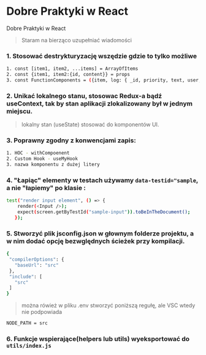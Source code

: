 # Dobre Praktyki w React
Dobre Praktyki w React
> Staram na bierząco uzupełniać wiadomości

### 1. Stosować destrykturyzację wszędzie gdzie to tylko możliwe
```bash
1. const [item1, item2, ...items] = ArrayOfItems
2. const {item1, item2:{id, content}} = props
3. const FunctionComponents = ({item, log: { _id, priority, text, user, created }}) => {...........});
```

### 2. Unikać lokalnego stanu, stosowac Redux-a bądź useContext, tak by stan aplikacji zlokalizowany był w jednym miejscu.
  > lokalny stan (useState) stosować do komponentów UI.

### 3. Poprawny zgodny z konwencjami zapis:
```bash
1. HOC - withCompoenent
2. Custom Hook - useMyHook
3. nazwa komponentu z dużej litery
```

### 4. "Łapiąc" elementy w testach używamy `data-testid="sample`, a nie "łapiemy" po klasie :
```bash
test("render input element", () => {
    render(<Input />);
    expect(screen.getByTestId("sample-input")).toBeInTheDocument();
   });
 ```
 
 ### 5. Stworzyć plik jsconfig.json w głownym folderze projektu, a w nim dodać opcję bezwględnych ścieżek przy kompilacji. 
 ```bash
{
  "compilerOptions": {
    "baseUrl": "src"
  },
  "include": [
    "src"
  ]
}
 ```
 > można rówież w pliku .env stworzyć poniższą regułę, ale VSC wtedy nie podpowiada
```bash
NODE_PATH = src
 ```
 
 ### 6. Funkcje wspierające(helpers lub utils) wyeksportować do `utils/index.js`


